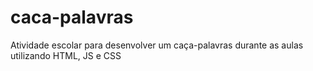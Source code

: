 # caca-palavras
Atividade escolar para desenvolver um caça-palavras durante as aulas utilizando HTML, JS e CSS
